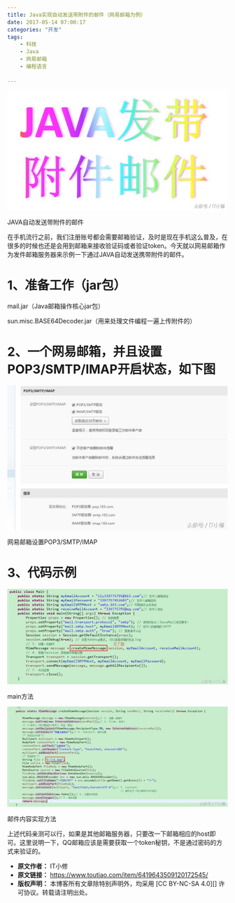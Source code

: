```yaml
---
title: Java实现自动发送带附件的邮件（网易邮箱为例）
date: 2017-05-14 07:00:17
categories: "开发"
tags:
	- 科技
	- Java
	- 网易邮箱
	- 编程语言

---
```


![Java实现自动发送带附件的邮件（网易邮箱为例）][Java]

JAVA自动发送带附件的邮件

在手机流行之前，我们注册账号都会需要邮箱验证，及时是现在手机这么普及，在很多的时候也还是会用到邮箱来接收验证码或者验证token。今天就以网易邮箱作为发件邮箱服务器来示例一下通过JAVA自动发送携带附件的邮件。  


# 1、准备工作（jar包） #

mail.jar（Java邮箱操作核心jar包）

sun.misc.BASE64Decoder.jar（用来处理文件编程一遍上传附件的）

# 2、一个网易邮箱，并且设置POP3/SMTP/IMAP开启状态，如下图 #

![Java实现自动发送带附件的邮件（网易邮箱为例）][Java 1]

网易邮箱设置POP3/SMTP/IMAP

# 3、代码示例    #

![Java实现自动发送带附件的邮件（网易邮箱为例）][Java 2]

main方法  


![Java实现自动发送带附件的邮件（网易邮箱为例）][Java 3]

邮件内容实现方法  


上述代码亲测可以行，如果是其他邮箱服务器，只要改一下邮箱相应的host即可。这里说明一下，QQ邮箱应该是需要获取一个token秘钥，不是通过密码的方式来验证的。


[Java]: static/resources/crawler/AIIB-Z3N7-JEEN.jpg
[Java 1]: static/resources/crawler/EBA3-AJMB-FFMM.jpg
[Java 2]: static/resources/crawler/BJEI-VM2I-NJMV.jpg
[Java 3]: static/resources/crawler/6RIY-JEJB-RBMM.jpg
 *  **原文作者：** IT小修
 *  **原文链接：** https://www.toutiao.com/item/6419643509120172545/
 *  **版权声明：** 本博客所有文章除特别声明外，均采用 [CC BY-NC-SA 4.0][] 许可协议。转载请注明出处。
